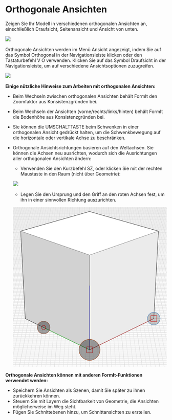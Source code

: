# Orthogonale Ansichten

Zeigen Sie Ihr Modell in verschiedenen orthogonalen Ansichten an, einschließlich Draufsicht, Seitenansicht und Ansicht von unten.

![](../.gitbook/assets/infotainment\_2016\_product\_02.png)

Orthogonale Ansichten werden im Menü Ansicht angezeigt, indem Sie auf das Symbol Orthogonal in der Navigationsleiste klicken oder den Tastaturbefehl V O verwenden. Klicken Sie auf das Symbol Draufsicht in der Navigationsleiste, um auf verschiedene Ansichtsoptionen zuzugreifen.

![](../.gitbook/assets/floating-nav\_flyout-v2.png)

**Einige nützliche Hinweise zum Arbeiten mit orthogonalen Ansichten:**

* Beim Wechseln zwischen orthogonalen Ansichten behält FormIt den Zoomfaktor aus Konsistenzgründen bei.
* Beim Wechseln der Ansichten (vorne/rechts/links/hinten) behält FormIt die Bodenhöhe aus Konsistenzgründen bei.
* Sie können die UMSCHALTTASTE beim Schwenken in einer orthogonalen Ansicht gedrückt halten, um die Schwenkbewegung auf die horizontale oder vertikale Achse zu beschränken.
* Orthogonale Ansichtsrichtungen basieren auf den Weltachsen. Sie können die Achsen neu ausrichten, wodurch sich die Ausrichtungen aller orthogonalen Ansichten ändern:

   * Verwenden Sie den Kurzbefehl SZ, oder klicken Sie mit der rechten Maustaste in den Raum (nicht über Geometrie):

   ![](../.gitbook/assets/set-axes\_context.PNG)&#x20;

   * Legen Sie den Ursprung und den Griff an den roten Achsen fest, um ihn in einer sinnvollen Richtung auszurichten.

   ![](../.gitbook/assets/set-axes.PNG)&#x20;

**Orthogonale Ansichten können mit anderen FormIt-Funktionen verwendet werden:**

* Speichern Sie Ansichten als Szenen, damit Sie später zu ihnen zurückkehren können.
* Steuern Sie mit Layern die Sichtbarkeit von Geometrie, die Ansichten möglicherweise im Weg steht.
* Fügen Sie Schnittebenen hinzu, um Schnittansichten zu erstellen.

